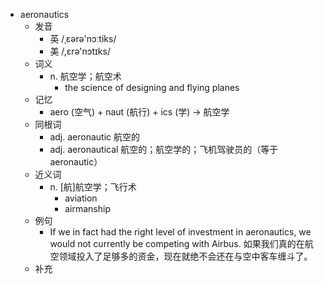 - aeronautics
  - 发音
    - 英 /ˌɛərə'nɔːtiks/
    - 美 /,ɛrə'nɔtɪks/
  - 词义
    - n. 航空学；航空术
      - the science of designing and flying planes
  - 记忆
    - aero (空气) + naut (航行) + ics (学) → 航空学
  - 同根词
    - adj. aeronautic 航空的
    - adj. aeronautical 航空的；航空学的；飞机驾驶员的（等于aeronautic）
  - 近义词
    - n. [航]航空学；飞行术
      - aviation
      - airmanship
  - 例句
    - If we in fact had the right level of investment in aeronautics, we would not currently be competing with Airbus. 如果我们真的在航空领域投入了足够多的资金，现在就绝不会还在与空中客车缠斗了。
  - 补充